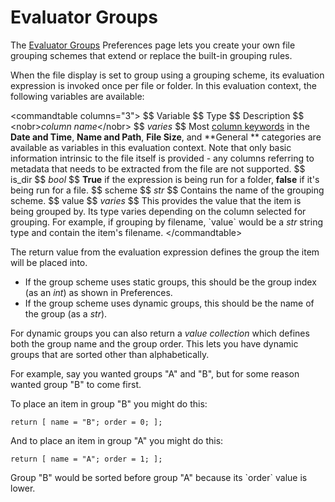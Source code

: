 # Evaluator Groups

The [Evaluator Groups](/Manual/preferences/preferences_categories/file_display_columns/evaluator_groups.md) Preferences page lets you create your own file grouping schemes that extend or replace the built-in grouping rules.

When the file display is set to group using a grouping scheme, its evaluation expression is invoked once per file or folder. In this evaluation context, the following variables are available:

\<commandtable columns="3"\> \$\$ Variable \$\$ Type \$\$ Description \$\$ \<nobr\>*column name*\</nobr\> \$\$ *varies* \$\$ Most [column keywords](/Manual/reference/metadata_keywords/keywords_for_columns.md) in the **Date and Time**, **Name and Path**, **File Size**, and \*\*General \*\* categories are available as variables in this evaluation context. Note that only basic information intrinsic to the file itself is provided - any columns referring to metadata that needs to be extracted from the file are not supported. \$\$ is_dir \$\$ *bool* \$\$ **True** if the expression is being run for a folder, **false** if it's being run for a file. \$\$ scheme \$\$ *str* \$\$ Contains the name of the grouping scheme. \$\$ value \$\$ *varies* \$\$ This provides the value that the item is being grouped by. Its type varies depending on the column selected for grouping. For example, if grouping by filename, \`value\` would be a *str* string type and contain the item's filename. \</commandtable\>

The return value from the evaluation expression defines the group the item will be placed into.

- If the group scheme uses static groups, this should be the group index (as an *int*) as shown in Preferences.
- If the group scheme uses dynamic groups, this should be the name of the group (as a *str*).

For dynamic groups you can also return a *value collection* which defines both the group name and the group order. This lets you have dynamic groups that are sorted other than alphabetically.

For example, say you wanted groups "A" and "B", but for some reason wanted group "B" to come first.

To place an item in group "B" you might do this:

    return [ name = "B"; order = 0; ];

And to place an item in group "A" you might do this:

    return [ name = "A"; order = 1; ];

Group "B" would be sorted before group "A" because its \`order\` value is lower.
